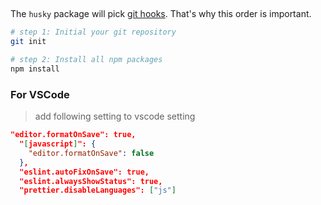 ##

The `husky` package will pick [git hooks](https://git-scm.com/docs/githooks). That's why this order is important.

```bash
# step 1: Initial your git repository
git init

# step 2: Install all npm packages
npm install
```

### For VSCode

> add following setting to vscode setting

```JSON
"editor.formatOnSave": true,
  "[javascript]": {
    "editor.formatOnSave": false
  },
  "eslint.autoFixOnSave": true,
  "eslint.alwaysShowStatus": true,
  "prettier.disableLanguages": ["js"]
```
